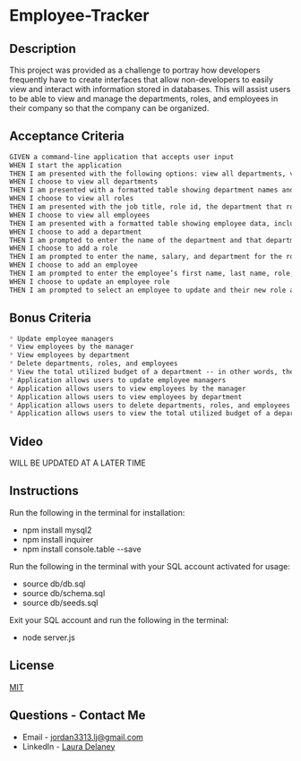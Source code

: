 # Employee-Tracker

## Description
This project was provided as a challenge to portray how developers frequently have to create interfaces that allow non-developers to easily view and interact with information stored in databases. This will assist users to be able to view and manage the departments, roles, and employees in their company so that the company can be organized.

## Acceptance Criteria

```md
GIVEN a command-line application that accepts user input
WHEN I start the application
THEN I am presented with the following options: view all departments, view all roles, view all employees, add a department, add a role, add an employee, and update an employee role
WHEN I choose to view all departments
THEN I am presented with a formatted table showing department names and department ids
WHEN I choose to view all roles
THEN I am presented with the job title, role id, the department that role belongs to, and the salary for that role
WHEN I choose to view all employees
THEN I am presented with a formatted table showing employee data, including employee ids, first names, last names, job titles, departments, salaries, and managers that the employees report to
WHEN I choose to add a department
THEN I am prompted to enter the name of the department and that department is added to the database
WHEN I choose to add a role
THEN I am prompted to enter the name, salary, and department for the role and that role is added to the database
WHEN I choose to add an employee
THEN I am prompted to enter the employee’s first name, last name, role, and manager, and that employee is added to the database
WHEN I choose to update an employee role
THEN I am prompted to select an employee to update and their new role and this information is updated in the database 
```
## Bonus Criteria
```md
* Update employee managers
* View employees by the manager
* View employees by department
* Delete departments, roles, and employees
* View the total utilized budget of a department -- in other words, the combined salaries of all employees in that department
* Application allows users to update employee managers
* Application allows users to view employees by the manager
* Application allows users to view employees by department
* Application allows users to delete departments, roles, and employees
* Application allows users to view the total utilized budget of a department -- in other words, the combined salaries of all employees in that department.
```


## Video
WILL BE UPDATED AT A LATER TIME

## Instructions
Run the following in the terminal for installation:
* npm install mysql2
* npm install inquirer
* npm install console.table --save

Run the following in the terminal with your SQL account activated for usage:
* source db/db.sql
* source db/schema.sql
* source db/seeds.sql

Exit your SQL account and run the following in the terminal:
* node server.js

## License
[MIT](https://choosealicense.com/licenses/mit/)

## Questions - Contact Me
* Email - jordan3313.lj@gmail.com
* LinkedIn - [Laura Delaney](https://www.linkedin.com/in/laura-jordan-510412241/)
